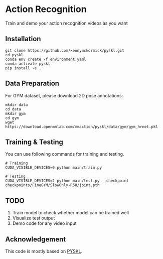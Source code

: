 # Action Recognition
Train and demo your action recognition videos as you want

## Installation
```shell
git clone https://github.com/kennymckormick/pyskl.git
cd pyskl
conda env create -f environment.yaml
conda activate pyskl
pip install -e .
```

## Data Preparation
For GYM dataset, please download 2D pose annotations:
```shell
mkdir data
cd data
mkdir gym
cd gym
wget https://download.openmmlab.com/mmaction/pyskl/data/gym/gym_hrnet.pkl
```

## Training & Testing
You can use following commands for training and testing.
```shell
# Training
CUDA_VISIBLE_DEVICES=0 python main/train.py

# Testing
CUDA_VISIBLE_DEVICES=2 python main/test.py --checkpoint checkpoints/FineGYM/SlowOnly-R50/joint.pth
```

## TODO
1. Train model to check whether model can be trained well
2. Visualize test output
3. Demo code for any video input

## Acknowledgement
This code is mostly based on [PYSKL](https://github.com/kennymckormick/pyskl).